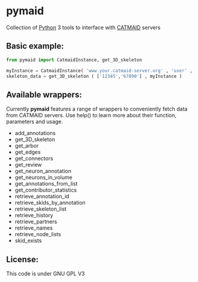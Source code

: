 pymaid
==================

Collection of [Python](ww.python.org "Python Homepage") 3 tools to interface with [CATMAID](https://github.com/catmaid/CATMAID "CATMAID Repo") servers

## Basic example:
```python
from pymaid import CatmaidInstance, get_3D_skeleton

myInstance = CatmaidInstance( 'www.your.catmaid-server.org' , 'user' , 'password', 'token' )
skeleton_data = get_3D_skeleton ( ['12345','67890'] , myInstance )
```

## Available wrappers:
Currently **pymaid** features a range of wrappers to conveniently fetch data from CATMAID servers.
Use help() to learn more about their function, parameters and usage.

- add_annotations
- get_3D_skeleton
- get_arbor
- get_edges
- get_connectors
- get_review
- get_neuron_annotation
- get_neurons_in_volume
- get_annotations_from_list
- get_contributor_statistics
- retrieve_annotation_id
- retrieve_skids_by_annotation
- retrieve_skeleton_list
- retrieve_history
- retrieve_partners
- retrieve_names
- retrieve_node_lists
- skid_exists

## License:
This code is under GNU GPL V3

